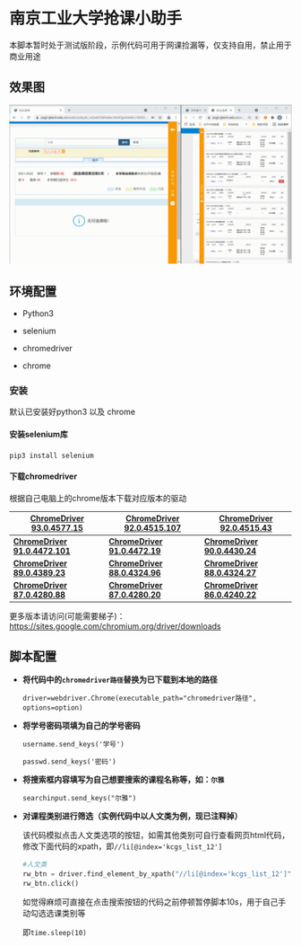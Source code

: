# 南京工业大学抢课小助手

本脚本暂时处于测试版阶段，示例代码可用于网课捡漏等，仅支持自用，禁止用于商业用途

## 效果图

![result](./result.gif)

## 环境配置

- Python3

- selenium

- chromedriver

- chrome

### 安装

默认已安装好python3 以及 chrome

#### 安装selenium库

`pip3 install selenium`

#### 下载chromedriver

根据自己电脑上的chrome版本下载对应版本的驱动

| [**ChromeDriver 93.0.4577.15**](https://chromedriver.storage.googleapis.com/index.html?path=93.0.4577.15/) | [**ChromeDriver 92.0.4515.107**](https://chromedriver.storage.googleapis.com/index.html?path=92.0.4515.107/) | [**ChromeDriver 92.0.4515.43**](https://chromedriver.storage.googleapis.com/index.html?path=92.0.4515.43/) |
| ------------------------------------------------------------ | ------------------------------------------------------------ | ------------------------------------------------------------ |
| [**ChromeDriver 91.0.4472.101**](https://chromedriver.storage.googleapis.com/index.html?path=91.0.4472.101/) | [**ChromeDriver 91.0.4472.19**](https://chromedriver.storage.googleapis.com/index.html?path=91.0.4472.19/) | [**ChromeDriver 90.0.4430.24**](https://chromedriver.storage.googleapis.com/index.html?path=90.0.4430.24/) |
| [**ChromeDriver 89.0.4389.23**](https://chromedriver.storage.googleapis.com/index.html?path=89.0.4389.23/) | [**ChromeDriver 88.0.4324.96**](https://chromedriver.storage.googleapis.com/index.html?path=88.0.4324.96/) | [**ChromeDriver 88.0.4324.27**](https://chromedriver.storage.googleapis.com/index.html?path=88.0.4324.27/) |
| [**ChromeDriver 87.0.4280.88**](https://chromedriver.storage.googleapis.com/index.html?path=87.0.4280.88/) | [**ChromeDriver 87.0.4280.20**](https://chromedriver.storage.googleapis.com/index.html?path=87.0.4280.20/) | [**ChromeDriver 86.0.4240.22**](https://chromedriver.storage.googleapis.com/index.html?path=86.0.4240.22/) |

  更多版本请访问(可能需要梯子)：https://sites.google.com/chromium.org/driver/downloads

## 脚本配置

- **将代码中的`chromedriver路径`替换为已下载到本地的路径**

  `driver=webdriver.Chrome(executable_path="chromedriver路径", options=option)`

- **将学号密码项填为自己的学号密码**

  `username.send_keys('学号')`

  `passwd.send_keys('密码')`

- **将搜索框内容填写为自己想要搜索的课程名称等，如：`尔雅`**

  `searchinput.send_keys("尔雅")`

- **对课程类别进行筛选（实例代码中以人文类为例，现已注释掉）**

  该代码模拟点击人文类选项的按钮，如需其他类别可自行查看网页html代码，修改下面代码的xpath，即`//li[@index='kcgs_list_12']`

  ```python
  #人文类
  rw_btn = driver.find_element_by_xpath("//li[@index='kcgs_list_12']")
  rw_btn.click()
  ```

  如觉得麻烦可直接在点击搜索按钮的代码之前停顿暂停脚本10s，用于自己手动勾选选课类别等

  即`time.sleep(10)`

  
